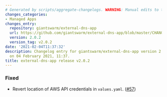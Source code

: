 ```yaml
---
# Generated by scripts/aggregate-changelogs. WARNING: Manual edits to this files will be overwritten.
changes_categories:
- Managed Apps
changes_entry:
  repository: giantswarm/external-dns-app
  url: https://github.com/giantswarm/external-dns-app/blob/master/CHANGELOG.md#202---2021-02-04
  version: 2.0.2
  version_tag: v2.0.2
date: '2021-02-04T11:37:32'
description: Changelog entry for giantswarm/external-dns-app version 2.0.2, published
  on 04 February 2021, 11:37.
title: external-dns-app release v2.0.2
---
```


### Fixed
- Revert location of AWS API credentials in `values.yaml`. ([#57](https://github.com/giantswarm/external-dns-app/pull/57))
